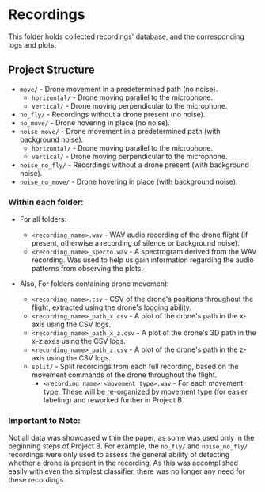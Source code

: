 # Recordings

This folder holds collected recordings' database, and the corresponding logs and plots.

## Project Structure

- `move/` - Drone movement in a predetermined path (no noise).
  * `horizontal/` - Drone moving parallel to the microphone.
  * `vertical/` - Drone moving perpendicular to the microphone.
- `no_fly/` - Recordings without a drone present (no noise).
- `no_move/` - Drone hovering in place (no noise).
- `noise_move/` - Drone movement in a predetermined path (with background noise).
  * `horizontal/` - Drone moving parallel to the microphone.
  * `vertical/` - Drone moving perpendicular to the microphone.
- `noise_no_fly/` - Recordings without a drone present (with background noise).
- `noise_no_move/` - Drone hovering in place (with background noise).

### Within each folder:

- For all folders:
  * `<recording_name>.wav` - WAV audio recording of the drone flight (if present, otherwise a recording of silence or background noise).
  * `<recording_name>_specto.wav` - A spectrogram derived from the WAV recording. Was used to help us gain information regarding the audio patterns from observing the plots.

- Also, For folders containing drone movement: 
  * `<recording_name>.csv` - CSV of the drone's positions throughout the flight, extracted using the drone's logging ability. 
  * `<recording_name>_path_x.csv` - A plot of the drone's path in the x-axis using the CSV logs.
  * `<recording_name>_path_x_z.csv` - A plot of the drone's 3D path in the x-z axes using the CSV logs.
  * `<recording_name>_path_z.csv` - A plot of the drone's path in the z-axis using the CSV logs.
  * `split/` - Split recordings from each full recording, based on the movement commands of the drone throughout the flight.
    * `<recording_name>_<movement_type>.wav` - For each movement type. 
    These will be re-organized by movement type (for easier labeling) and reworked further in Project B.
  

### Important to Note:

Not all data was showcased within the paper, as some was used only in the beginning steps of Project B.
For example, the `no_fly/` and `noise_no_fly/` recordings were only used to assess the general ability of detecting whether a drone is present in the recording. 
As this was accomplished easily with even the simplest classifier, there was no longer any need for these recordings.